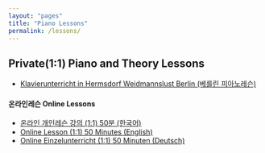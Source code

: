 ```yaml
---
layout: "pages"
title: "Piano Lessons"
permalink: /lessons/
---
```


## Private(1:1) Piano and Theory Lessons

- <a href="/lessons/onlinelesson-vorort"> 
  Klavierunterricht in Hermsdorf Weidmannslust Berlin  (베를린 피아노레슨)</a>


#### 온라인레슨 Online Lessons
  
 - <a href="/lessons/onlinelesson-korean"> 온라인 개인레슨 강의 (1:1)  50분 (한국어)</a>
 - <a href="/lessons/onlinelesson-eng">Online Lesson (1:1) 50 Minutes (English)</a>
 - <a href="/lessons/onlinelesson-deutsch">Online Einzelunterricht (1:1) 50 Minuten (Deutsch)</a>
 
